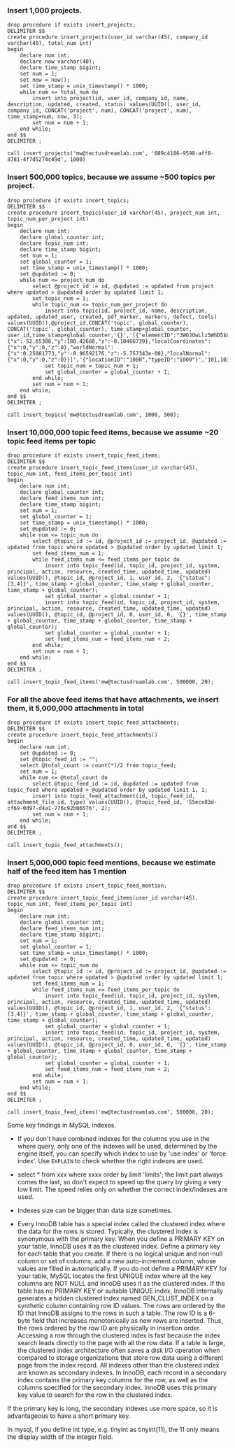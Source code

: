 
### Insert 1,000 projects.

```mysql
drop procedure if exists insert_projects;
DELIMITER $$
create procedure insert_projects(user_id varchar(45), company_id varchar(40), total_num int)
begin
	declare num int;
	declare now varchar(40);
	declare time_stamp bigint;
    set num = 1;
    set now = now();
    set time_stamp = unix_timestamp() * 1000;
    while num <= total_num do
        insert into project(id, user_id, company_id, name, description, updated, created, status) values(UUID(), user_id, company_id, CONCAT('project', num), CONCAT('project', num), time_stamp+num, now, 3);
        set num = num + 1;
    end while;
end $$
DELIMITER ;

call insert_projects('mw@tectusdreamlab.com', '089c4186-9598-aff8-8781-4f7d5274c49d', 1000)
```


### Insert 500,000 topics, because we assume ~500 topics per project.

```mysql
drop procedure if exists insert_topics;
DELIMITER $$
create procedure insert_topics(user_id varchar(45), project_num int, topic_num_per_project int)
begin
	declare num int;
	declare global_counter int;
	declare topic_num int;
	declare time_stamp bigint;
    set num = 1;
    set global_counter = 1;
    set time_stamp = unix_timestamp() * 1000;
    set @updated := 0;
    while num <= project_num do
    	select @project_id := id, @updated := updated from project where updated > @updated order by updated limit 1;
    	set topic_num = 1;
    	while topic_num <= topic_num_per_project do
    		insert into topic(id, project_id, name, description, updated, updated_user, created, pdf_marker, markers, defect, tools) values(UUID(),@project_id,CONCAT('topic', global_counter), CONCAT('topic', global_counter), time_stamp+global_counter, user_id,time_stamp+global_counter,'{}','[{"elementID":"3WOJOwLlz5WhD5$LzpPRBr","worldCoordinates":{"x":-52.65388,"y":180.42688,"z":-0.10466739},"localCoordinates":{"x":0,"y":0,"z":0},"worldNormal":{"x":0.25881773,"y":-0.96592176,"z":-5.757343e-08},"localNormal":{"x":0,"y":0,"z":0}}]','{"locationID":"1000","typeID":"1000"}','101,103,105');
    		set topic_num = topic_num + 1;
    		set global_counter = global_counter + 1;
    	end while;
        set num = num + 1;
    end while;
end $$
DELIMITER ;

call insert_topics('mw@tectusdreamlab.com', 1000, 500);
```


### Insert 10,000,000 topic feed items, because we assume ~20 topic feed items per topic

```mysql
drop procedure if exists insert_topic_feed_items;
DELIMITER $$
create procedure insert_topic_feed_items(user_id varchar(45), topic_num int, feed_items_per_topic int)
begin
	declare num int;
	declare global_counter int;
	declare feed_items_num int;
	declare time_stamp bigint;
    set num = 1;
    set global_counter = 1;
    set time_stamp = unix_timestamp() * 1000;
    set @updated := 0;
    while num <= topic_num do
    	select @topic_id := id, @project_id := project_id, @updated := updated from topic where updated > @updated order by updated limit 1;
    	set feed_items_num = 1;
    	while feed_items_num <= feed_items_per_topic do
    		insert into topic_feed(id, topic_id, project_id, system, principal, action, resource, created_time, updated_time, updated) values(UUID(), @topic_id, @project_id, 1, user_id, 2, '{"status":[3,4]}', time_stamp + global_counter, time_stamp + global_counter, time_stamp + global_counter);
    		set global_counter = global_counter + 1;
    		insert into topic_feed(id, topic_id, project_id, system, principal, action, resource, created_time, updated_time, updated) values(UUID(), @topic_id, @project_id, 0, user_id, 6, '{}', time_stamp + global_counter, time_stamp + global_counter, time_stamp + global_counter);
    		set global_counter = global_counter + 1;
    		set feed_items_num = feed_items_num + 2;
    	end while;
        set num = num + 1;
    end while;
end $$
DELIMITER ;

call insert_topic_feed_items('mw@tectusdreamlab.com', 500000, 20);
```


### For all the above feed items that have attachments, we insert them, it 5,000,000 attachments in total

```mysql
drop procedure if exists insert_topic_feed_attachments;
DELIMITER $$
create procedure insert_topic_feed_attachments()
begin
	declare num int;
	set @updated := 0;
	set @topic_feed_id := "";
	select @total_count := count(*)/2 from topic_feed;
	set num = 1;
	while num <= @total_count do
		select @topic_feed_id := id, @updated := updated from topic_feed where updated > @updated order by updated limit 1, 1;
		insert into topic_feed_attachment(id, topic_feed_id, attachment_file_id, type) values(UUID(), @topic_feed_id, '55ece83d-cf69-0d97-d4a1-776c92b06576', 2);
		set num = num + 1;
	end while;
end $$
DELIMITER ;

call insert_topic_feed_attachments();
```


### Insert 5,000,000 topic feed mentions, because we estimate half of the feed item has 1 mention

```mysql
drop procedure if exists insert_topic_feed_mention;
DELIMITER $$
create procedure insert_topic_feed_items(user_id varchar(45), topic_num int, feed_items_per_topic int)
begin
	declare num int;
	declare global_counter int;
	declare feed_items_num int;
	declare time_stamp bigint;
    set num = 1;
    set global_counter = 1;
    set time_stamp = unix_timestamp() * 1000;
    set @updated := 0;
    while num <= topic_num do
    	select @topic_id := id, @project_id := project_id, @updated := updated from topic where updated > @updated order by updated limit 1;
    	set feed_items_num = 1;
    	while feed_items_num <= feed_items_per_topic do
    		insert into topic_feed(id, topic_id, project_id, system, principal, action, resource, created_time, updated_time, updated) values(UUID(), @topic_id, @project_id, 1, user_id, 2, '{"status":[3,4]}', time_stamp + global_counter, time_stamp + global_counter, time_stamp + global_counter);
    		set global_counter = global_counter + 1;
    		insert into topic_feed(id, topic_id, project_id, system, principal, action, resource, created_time, updated_time, updated) values(UUID(), @topic_id, @project_id, 0, user_id, 6, '{}', time_stamp + global_counter, time_stamp + global_counter, time_stamp + global_counter);
    		set global_counter = global_counter + 1;
    		set feed_items_num = feed_items_num + 2;
    	end while;
        set num = num + 1;
    end while;
end $$
DELIMITER ;

call insert_topic_feed_items('mw@tectusdreamlab.com', 500000, 20);
```

Some key findings in MySQL indexes.

- If you don't have combined indexes for the columns you use in the where query, only one of the indexes will be used, determined by the engine itself, you can specify which index to use by 'use index' or 'force index'. Use `EXPLAIN` to check whether the right indexes are used.

- select * from xxx where xxxx order by limit 'limits'; the limit part always comes the last, so don't expect to speed up the query by giving a very low limit. The speed relies only on whether the correct index/indexes are used.

- Indexes size can be bigger than data size sometimes.

- Every InnoDB table has a special index called the clustered index where the data for the rows is stored. Typically, the clustered index is synonymous with the primary key. When you define a PRIMARY KEY on your table, InnoDB uses it as the clustered index. Define a primary key for each table that you create. If there is no logical unique and non-null column or set of columns, add a new auto-increment column, whose values are filled in automatically. If you do not define a PRIMARY KEY for your table, MySQL locates the first UNIQUE index where all the key columns are NOT NULL and InnoDB uses it as the clustered index. If the table has no PRIMARY KEY or suitable UNIQUE index, InnoDB internally generates a hidden clustered index named GEN_CLUST_INDEX on a synthetic column containing row ID values. The rows are ordered by the ID that InnoDB assigns to the rows in such a table. The row ID is a 6-byte field that increases monotonically as new rows are inserted. Thus, the rows ordered by the row ID are physically in insertion order. Accessing a row through the clustered index is fast because the index search leads directly to the page with all the row data. If a table is large, the clustered index architecture often saves a disk I/O operation when compared to storage organizations that store row data using a different page from the index record. All indexes other than the clustered index are known as secondary indexes. In InnoDB, each record in a secondary index contains the primary key columns for the row, as well as the columns specified for the secondary index. InnoDB uses this primary key value to search for the row in the clustered index.

If the primary key is long, the secondary indexes use more space, so it is advantageous to have a short primary key.


In mysql, if you define int type, e.g. tinyint as tinyint(11), the 11 only means the display width of the integer field.
